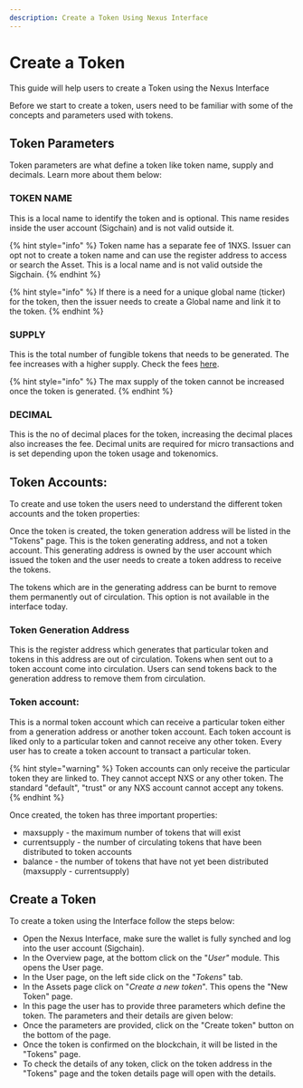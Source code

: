 ```yaml
---
description: Create a Token Using Nexus Interface
---
```


# Create a Token

This guide will help users to create a Token using the Nexus Interface

Before we start to create a token, users need to be familiar with some of the concepts and parameters used with tokens.

## Token Parameters

Token parameters are what define a token like token name, supply and decimals. Learn more about them below:

### TOKEN NAME

This is a local name to identify the token and is optional. This name resides inside the user account (Sigchain) and is not valid outside it.

{% hint style="info" %}
Token name has a separate fee of 1NXS. Issuer can opt not to create a token name and can use the register address to access or search the Asset. This is a local name and is not valid outside the Sigchain.
{% endhint %}

{% hint style="info" %}
If there is a need for a unique global name (ticker) for the token, then the issuer needs to create a Global name and link it to the token.
{% endhint %}

### SUPPLY

This is the total number of fungible tokens that needs to be generated. The fee increases with a higher supply. Check the fees [here](../../readme/fees.md).

{% hint style="info" %}
The max supply of the token cannot be increased once the token is generated.
{% endhint %}

### DECIMAL

This is the no of decimal places for the token, increasing the decimal places also increases the fee. Decimal units are required for micro transactions and is set depending upon the token usage and tokenomics.&#x20;

## Token Accounts:

To create and use token the users need to understand the different token accounts and the token properties:

Once the token is created, the token generation address will be listed in the "Tokens" page. This is the token generating address, and not a token account. This generating address is owned by the user account which issued the token and the user needs to create a token address to receive the tokens.&#x20;

The tokens which are in the generating address can be burnt to remove them permanently out of circulation. This option is not available in the interface today.

### Token Generation Address&#x20;

This is the register address which generates that particular token and tokens in this address are out of circulation. Tokens when sent out to a token account come into circulation. Users can send tokens back to the generation address to remove them from circulation.

### Token account:&#x20;

This is a normal token account which can receive a particular token either from a generation address or another token account. Each token account is liked only to a particular token and cannot receive any other token. Every user has to create a token account to transact a particular token.

{% hint style="warning" %}
Token accounts can only receive the particular token they are linked to. They cannot accept NXS or any other token. The standard "default", "trust" or any NXS account cannot accept any tokens.&#x20;
{% endhint %}



Once created, the token has three important properties:

* maxsupply - the maximum number of tokens that will exist
* currentsupply - the number of circulating tokens that have been distributed to token accounts
* balance - the number of tokens that have not yet been distributed (maxsupply - currentsupply)



## Create a Token

To create a token using the Interface follow the steps below:

* Open the Nexus Interface, make sure the wallet is fully synched and log into the user account (Sigchain).
* In the Overview page, at the bottom click on the "_User"_ module. This opens the User page.
* In the User page, on the left side click on the "_Tokens_" tab.
* In the Assets page click on "_Create a new token_". This opens the "New Token" page.&#x20;
* In this page the user has to provide three parameters which define the token. The parameters  and their details are given below:
* Once the parameters are provided, click on the "Create token" button on the bottom of the page.
* Once the token is confirmed on the blockchain, it will be listed in the "Tokens" page.
* To check the details of any token, click on the token address in the "Tokens" page and the token details page will open with the details.
